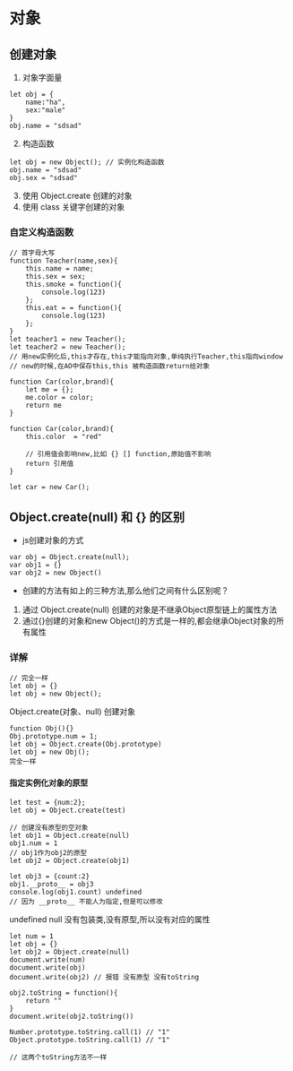 # 对象

## 创建对象

1. 对象字面量
```
let obj = {
    name:"ha",
    sex:"male"
}
obj.name = "sdsad"

```

2. 构造函数

```
let obj = new Object(); // 实例化构造函数
obj.name = "sdsad"
obj.sex = "sdsad"
```
3. 使用 Object.create 创建的对象
4. 使用 class 关键字创建的对象

### 自定义构造函数

```
// 首字母大写
function Teacher(name,sex){
    this.name = name;    
    this.sex = sex;    
    this.smoke = function(){
        console.log(123)
    };    
    this.eat = = function(){
        console.log(123)
    };
}
let teacher1 = new Teacher();
let teacher2 = new Teacher();
// 用new实例化后,this才存在,this才能指向对象,单纯执行Teacher,this指向window
// new的时候,在AO中保存this,this 被构造函数return给对象
```

```
function Car(color,brand){
    let me = {};
    me.color = color;
    return me
}
```


```
function Car(color,brand){
    this.color  = "red"
    
    // 引用值会影响new,比如 {} [] function,原始值不影响
    return 引用值
}

let car = new Car();

```

## Object.create(null) 和 {} 的区别

- js创建对象的方式
```
var obj = Object.create(null);
var obj1 = {}
var obj2 = new Object()
```

- 创建的方法有如上的三种方法,那么他们之间有什么区别呢？
1. 通过 Object.create(null) 创建的对象是不继承Object原型链上的属性方法
2. 通过{}创建的对象和new Object()的方式是一样的,都会继承Object对象的所有属性

### 详解

```
// 完全一样
let obj = {}  
let obj = new Object();  
```

Object.create(对象、null) 创建对象

```
function Obj(){}
Obj.prototype.num = 1;
let obj = Object.create(Obj.prototype)
let obj = new Obj();
完全一样
```

#### 指定实例化对象的原型
```
let test = {num:2};
let obj = Object.create(test)
```

```
// 创建没有原型的空对象
let obj1 = Object.create(null)
obj1.num = 1
// obj1作为obj2的原型
let obj2 = Object.create(obj1)
```
```
let obj3 = {count:2}
obj1.__proto__ = obj3
console.log(obj1.count) undefined
// 因为 __proto__ 不能人为指定,但是可以修改
```

undefined null 没有包装类,没有原型,所以没有对应的属性

```
let num = 1
let obj = {}
let obj2 = Object.create(null)
document.write(num)
document.write(obj)
document.write(obj2) // 报错 没有原型 没有toString

obj2.toString = function(){
    return ""
}
document.write(obj2.toString())

Number.prototype.toString.call(1) // "1"  
Object.prototype.toString.call(1) // "1"

// 这两个toString方法不一样
```